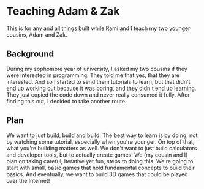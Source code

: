 # Teaching Adam & Zak
This is for any and all things built while Rami and I teach my two younger cousins, Adam and Zak.

## Background
During my sophomore year of university, I asked my two cousins if they were interested in programming. They told me that yes, that they are interested. And so I started to send them tutorials to learn, but that didn't end up working out because it was boring, and they didn't end up learning. They just copied the code down and never really consumed it fully. After finding this out, I decided to take another route.

## Plan
We want to just build, build and build. The best way to learn is by doing, not by watching some tutorial, especially when you're younger. On top of that, what you're building matters as well. We don't want to just build calculators and developer tools, but to actually create games! We (my cousin and I) plan on taking careful, iterative yet fun, steps to doing this. We're going to start with small, basic games that hold fundamental concepts to build their basics. And eventually, we want to build 3D games that could be played over the Internet!